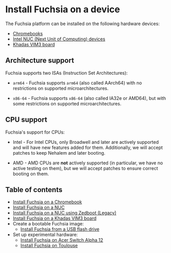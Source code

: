 # Install Fuchsia on a device

The Fuchsia platform can be installed on the following hardware devices:

- [Chromebooks][install-fuchsia-on-chromebook]
- [Intel NUC (Next Unit of Computing) devices][install-fuchsia-on-nuc]
- [Khadas VIM3 board][install-fuchsia-on-vim3]

## Architecture support

Fuchsia supports two ISAs (Instruction Set Architectures):

* `arm64` - Fuchsia supports `arm64` (also called AArch64) with no restrictions on
  supported microarchitectures.

* `x86-64` - Fuchsia supports `x86-64` (also called IA32e or AMD64), but with some
  restrictions on supported microarchitectures.

## CPU support

Fuchsia's support for CPUs:

* Intel - For Intel CPUs, only Broadwell and later are actively supported and will
  have new features added for them.  Additionally, we will accept patches to keep
  Nehalem and later booting.

* AMD - AMD CPUs are **not** actively supported (in particular, we have no active testing
  on them), but we will accept patches to ensure correct booting on them.

## Table of contents

- [Install Fuchsia on a Chromebook][install-fuchsia-on-chromebook]
- [Install Fuchsia on a NUC][install-fuchsia-on-nuc]
- [Install Fuchsia on a NUC using Zedboot (Legacy)][install-fuchsia-on-nuc-legacy]
- [Install Fuchsia on a Khadas VIM3 board][install-fuchsia-on-vim3]
- Create a bootable Fuchsia image:
  - [Install Fuchsia from a USB flash drive][prepare-usb]
- Set up experimental hardware:
  - [Install Fuchsia on Acer Switch Alpha 12][install-fuchsia-on-acer12]
  - [Install Fuchsia on Toulouse][install-fuchsia-on-toulouse]

<!-- Reference links -->

[install-fuchsia-on-chromebook]: /docs/development/hardware/chromebook.md
[install-fuchsia-on-nuc]: /docs/development/hardware/intel_nuc.md
[install-fuchsia-on-nuc-legacy]: /docs/development/hardware/intel_nuc_with_zedboot.md
[install-fuchsia-on-vim3]: /docs/development/hardware/khadas-vim3.md
[prepare-usb]: /docs/development/hardware/usb_setup.md
[install-fuchsia-on-acer12]: /docs/development/hardware/acer12.md
[install-fuchsia-on-toulouse]: /docs/development/hardware/toulouse.md
